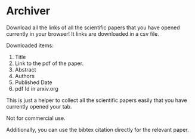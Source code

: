 # Archiver

Download all the links of all the scientific papers that you have opened currently in your browser! 
It links are downloaded in a csv file.

Downloaded items:

1. Title
2. Link to the pdf of the paper.
3. Abstract 
4. Authors
5. Published Date
6. pdf Id in arxiv.org


This is just a helper to collect all the scientific papers easily that you have currently opened your tab. 

Not for commercial use. 

Additionally, you can use the bibtex citation directly for the relevant paper. 

 

